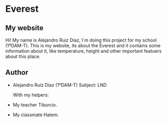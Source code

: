 # Everest

## My website

Hi! My name is Alejandro Ruiz Díaz, I´m doing this project for my school (1ºDAM-T). This is my website, its about the Everest and it contains some information about it, like temperature, height and other important featuers about this place.


## Author

  - Alejandro Ruiz Díaz (1ºDAM-T) Subject: LND

    With my helpers:

  - My teacher Tiburcio.
  - My classmate Hatem.
